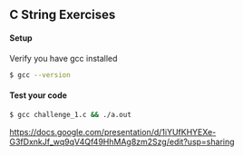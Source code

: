

## C String Exercises


#### Setup
Verify you have gcc installed
```bash
$ gcc --version
```

#### Test your code
```bash
$ gcc challenge_1.c && ./a.out
```

https://docs.google.com/presentation/d/1iYUfKHYEXe-G3fDxnkJf_wq9qV4Qf49HhMAg8zm2Szg/edit?usp=sharing
